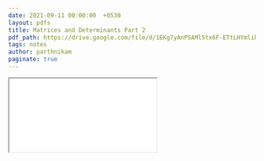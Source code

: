 ```yaml
---
date: 2021-09-11 00:00:00  +0530
layout: pdfs
title: Matrices and Determinants Part 2
pdf_path: https://drive.google.com/file/d/1EKg7yAnPSAMl5tx6F-ETtLHYmlihRY-F/preview?usp=sharing
tags: notes
author: parthnikam
paginate: true
---
```


<iframe class="embed-pdf" src="{{ page.pdf_path }}#toolbar=0" seamless="seamless" scrolling="no" style="overflow:hidden"></iframe>
